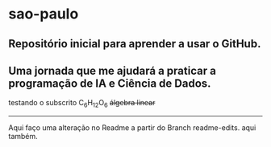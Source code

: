 # sao-paulo
## Repositório inicial para aprender a usar o GitHub.
Uma **jornada** que me ajudará a praticar a programação de IA e Ciência de Dados.
---
testando o subscrito C<sub>6</sub>H<sub>12</sub>O<sub>6</sub>
~~álgebra linear~~

---
Aqui faço uma alteração no Readme a partir do Branch readme-edits.
aqui também.
